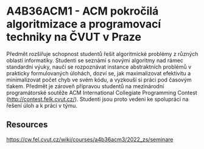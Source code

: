 # A4B36ACM1 - ACM pokročilá algoritmizace a programovací techniky na ČVUT v Praze

Předmět rozšířuje schopnost studentů řešit algoritmické problémy z různých oblastí informatiky. Studenti se seznámí s novými algoritmy nad rámec standardní výuky, naučí se rozpoznávat instance abstraktních problémů v prakticky formulovaných úlohách, dozví se, jak maximalizovat efektivitu a minimalizovat počet chyb ve svém kódu, a vyzkouší si práci pod časovým tlakem. Předmět je zároveň přípravou studentů na mezinárodní programátorské soutěže ACM International Collegiate Programming Contest (http://contest.felk.cvut.cz/). Studenti jsou proto vedeni ke spolupráci na řešení úloh a k práci v týmu.

## Resources

https://cw.fel.cvut.cz/wiki/courses/a4b36acm3/2022_zs/seminare